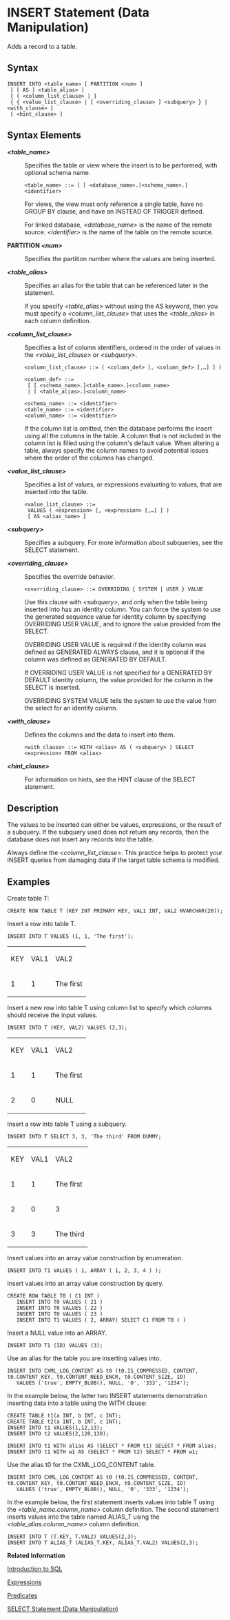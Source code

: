 <!-- loio20f7f70975191014a76da70c9181720e -->

# INSERT Statement \(Data Manipulation\)

Adds a record to a table.



<a name="loio20f7f70975191014a76da70c9181720e__sql_insert_1sql_insert_syntax"/>

## Syntax

```
INSERT INTO <table_name> [ PARTITION <num> ]
 [ [ AS ] <table_alias> ]
 [ ( <column_list_clause> ) ]
 { { <value_list_clause> | [ <overriding_clause> ] <subquery> } | <with_clause> }
 [ <hint_clause> ]
```



<a name="loio20f7f70975191014a76da70c9181720e__sql_insert_1sql_insert_syntax_elements2"/>

## Syntax Elements


<dl>
<dt><b>

*<table\_name\>*

</b></dt>
<dd>

Specifies the table or view where the insert is to be performed, with optional schema name.

```
<table_name> ::= [ [ <database_name>.]<schema_name>.]<identifier>
```

For views, the view must only reference a single table, have no GROUP BY clause, and have an INSTEAD OF TRIGGER defined.

For linked database, *<database\_name\>* is the name of the remote source. *<identifier\>* is the name of the table on the remote source.



</dd><dt><b>

PARTITION *<num\>*

</b></dt>
<dd>

Specifies the partition number where the values are being inserted.



</dd><dt><b>

*<table\_alias\>*

</b></dt>
<dd>

Specifies an alias for the table that can be referenced later in the statement.

If you specify *<table\_alias\>* without using the AS keyword, then you must specify a *<column\_list\_clause\>* that uses the *<table\_alias\>* in each column definition.



</dd><dt><b>

*<column\_list\_clause\>*

</b></dt>
<dd>

Specifies a list of column identifiers, ordered in the order of values in the *<value\_list\_clause\>* or *<subquery\>*.

```
<column_list_clause> ::= ( <column_def> [, <column_def> [,…] ] )           

<column_def> ::= 
 [ [ <schema_name>.]<table_name>.]<column_name>
 | [ <table_alias>.]<column_name>

<schema_name> ::= <identifier>
<table_name> ::= <identifier>
<column_name> ::= <identifier>

```

If the column list is omitted, then the database performs the insert using all the columns in the table. A column that is not included in the column list is filled using the column's default value. When altering a table, always specify the column names to avoid potential issues where the order of the columns has changed.



</dd><dt><b>

*<value\_list\_clause\>*

</b></dt>
<dd>

Specifies a list of values, or expressions evaluating to values, that are inserted into the table.

```
<value_list_clause> ::=
 VALUES ( <expression> [, <expression> [,…] ] )
 [ AS <alias_name> ]
```



</dd><dt><b>

*<subquery\>*

</b></dt>
<dd>

Specifies a subquery. For more information about subqueries, see the SELECT statement.



</dd><dt><b>

*<overriding\_clause\>*

</b></dt>
<dd>

Specifies the override behavior.

```
<overriding_clause> ::= OVERRIDING { SYSTEM | USER } VALUE
```

Use this clause with *<subquery\>*, and only when the table being inserted into has an identity column. You can force the system to use the generated sequence value for identity column by specifying OVERRIDING USER VALUE, and to ignore the value provided from the SELECT.

OVERRIDING USER VALUE is required if the identity column was defined as GENERATED ALWAYS clause, and it is optional if the column was defined as GENERATED BY DEFAULT.

If OVERRIDING USER VALUE is not specified for a GENERATED BY DEFAULT identity column, the value provided for the column in the SELECT is inserted.

OVERRIDING SYSTEM VALUE tells the system to use the value from the select for an identity column.



</dd><dt><b>

*<with\_clause\>*

</b></dt>
<dd>

Defines the columns and the data to insert into them.

```
<with_clause> ::= WITH <alias> AS ( <subquery> ) SELECT <expression> FROM <alias>
```



</dd><dt><b>

*<hint\_clause\>*

</b></dt>
<dd>

For information on hints, see the HINT clause of the SELECT statement.



</dd>
</dl>



<a name="loio20f7f70975191014a76da70c9181720e__sql_insert_1sql_insert_description"/>

## Description

The values to be inserted can either be values, expressions, or the result of a subquery. If the subquery used does not return any records, then the database does not insert any records into the table.

Always define the *<column\_list\_clause\>*. This practice helps to protect your INSERT queries from damaging data if the target table schema is modified.



<a name="loio20f7f70975191014a76da70c9181720e__sql_insert_1sql_insert_examples"/>

## Examples

Create table T:

```
CREATE ROW TABLE T (KEY INT PRIMARY KEY, VAL1 INT, VAL2 NVARCHAR(20));
```

Insert a row into table T.

```
INSERT INTO T VALUES (1, 1, 'The first');
```


<table>
<tr>
<td valign="top">

KEY



</td>
<td valign="top">

VAL1



</td>
<td valign="top">

VAL2



</td>
</tr>
<tr>
<td valign="top">

1



</td>
<td valign="top">

1



</td>
<td valign="top">

The first



</td>
</tr>
</table>

Insert a new row into table T using column list to specify which columns should receive the input values.

```
INSERT INTO T (KEY, VAL2) VALUES (2,3);
```


<table>
<tr>
<td valign="top">

KEY



</td>
<td valign="top">

VAL1



</td>
<td valign="top">

VAL2



</td>
</tr>
<tr>
<td valign="top">

1



</td>
<td valign="top">

1



</td>
<td valign="top">

The first



</td>
</tr>
<tr>
<td valign="top">

2



</td>
<td valign="top">

0



</td>
<td valign="top">

NULL



</td>
</tr>
</table>

Insert a row into table T using a subquery.

```
INSERT INTO T SELECT 3, 3, 'The third' FROM DUMMY;
```


<table>
<tr>
<td valign="top">

KEY



</td>
<td valign="top">

VAL1



</td>
<td valign="top">

VAL2



</td>
</tr>
<tr>
<td valign="top">

1



</td>
<td valign="top">

1



</td>
<td valign="top">

The first



</td>
</tr>
<tr>
<td valign="top">

2



</td>
<td valign="top">

0



</td>
<td valign="top">

3



</td>
</tr>
<tr>
<td valign="top">

3



</td>
<td valign="top">

3



</td>
<td valign="top">

The third



</td>
</tr>
</table>

Insert values into an array value construction by enumeration.

```
INSERT INTO T1 VALUES ( 1, ARRAY ( 1, 2, 3, 4 ) );
```

Insert values into an array value construction by query.

```
CREATE ROW TABLE T0 ( C1 INT )
   INSERT INTO T0 VALUES ( 21 )
   INSERT INTO T0 VALUES ( 22 )
   INSERT INTO T0 VALUES ( 23 )
   INSERT INTO T1 VALUES ( 2, ARRAY( SELECT C1 FROM T0 ) )
```

Insert a NULL value into an ARRAY.

```
INSERT INTO T1 (ID) VALUES (3);
```

Use an alias for the table you are inserting values into.

```
INSERT INTO CXML_LOG_CONTENT AS t0 (t0.IS_COMPRESSED, CONTENT, t0.CONTENT_KEY, t0.CONTENT_NEED_ENCR, t0.CONTENT_SIZE, ID)  
   VALUES ('true', EMPTY_BLOB(), NULL, '0', '333', '1234');
```

In the example below, the latter two INSERT statements demonstration inserting data into a table using the WITH clause:

```
CREATE TABLE t1(a INT, b INT, c INT);  
CREATE TABLE t2(a INT, b INT, c INT);
INSERT INTO t1 VALUES(1,12,13);            
INSERT INTO t2 VALUES(2,120,130);
            
INSERT INTO t1 WITH alias AS (SELECT * FROM t1) SELECT * FROM alias;
INSERT INTO t1 WITH w1 AS (SELECT * FROM t2) SELECT * FROM w1;
```

Use the alias t0 for the CXML\_LOG\_CONTENT table.

```
INSERT INTO CXML_LOG_CONTENT AS t0 (t0.IS_COMPRESSED, CONTENT, t0.CONTENT_KEY, t0.CONTENT_NEED_ENCR, t0.CONTENT_SIZE, ID)
   VALUES ('true', EMPTY_BLOB(), NULL, '0', '333', '1234');
```

In the example below, the first statement inserts values into table T using the *<table\_name.column\_name\>* column definition. The second statement inserts values into the table named ALIAS\_T using the *<table\_alias.column\_name\>* column definition.

```
INSERT INTO T (T.KEY, T.VAL2) VALUES(2,3);
INSERT INTO T ALIAS_T (ALIAS_T.KEY, ALIAS_T.VAL2) VALUES(2,3);
```

**Related Information**  


[Introduction to SQL](../introduction-to-sql-209f502.md "This chapter describes the SAP HANA database implementation of Structured Query Language (SQL).")

[Expressions](../expressions-20a4389.md "An expression is a clause that can be evaluated to return values.")

[Predicates](../predicates-20a2ab2.md "")

[SELECT Statement \(Data Manipulation\)](select-statement-data-manipulation-20fcf24.md "Queries data from the database.")

